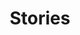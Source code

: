 ---
# Feel free to add content and custom Front Matter to this file.
# To modify the layout, see https://jekyllrb.com/docs/themes/#overriding-theme-defaults

title: Stories
layout: collection
permalink: /stories
---